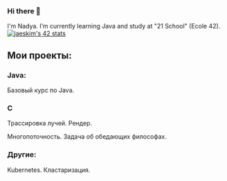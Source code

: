 ### Hi there 👋

I'm Nadya. I’m currently learning Java and study at "21 School" (Ecole 42).
[![jaeskim's 42 stats](https://badge42.herokuapp.com/api/stats/kbrady?privacyName=true)](https://github.com/JaeSeoKim/badge42)


<h2>Мои проекты:</h2>

<h3>Java:</h3>

<p>Базовый курс по Java.</p>
  
<h3>C</h3>

<p>Трассировка лучей. Рендер.</p>
<p>Многопоточность. Задача об обедающих философах.</p>

<h3>Другие:</h3>

<p>Kubernetes. Кластаризация.</p>
